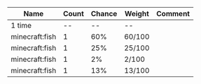 | Name           | Count | Chance | Weight | Comment |
| -------------- | ----- | ------ | ------ | ------- |
| 1 time         |    -- |     -- |     -- |         |
| minecraft:fish |     1 |    60% | 60/100 |         |
| minecraft:fish |     1 |    25% | 25/100 |         |
| minecraft:fish |     1 |     2% |  2/100 |         |
| minecraft:fish |     1 |    13% | 13/100 |         |
